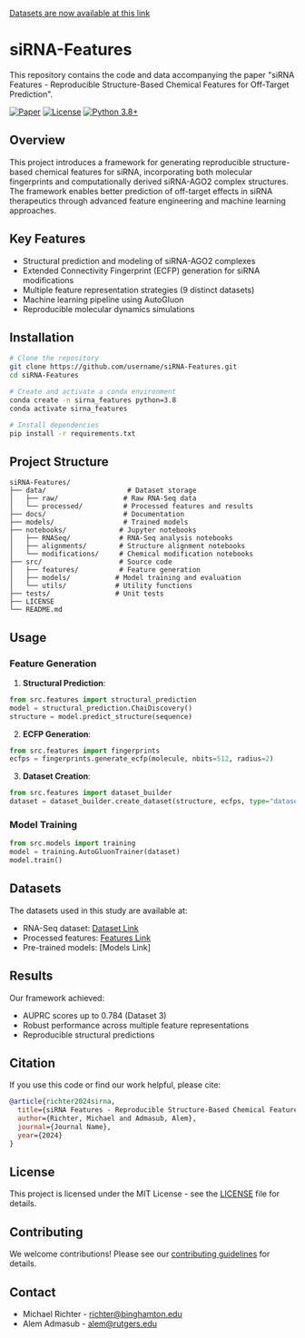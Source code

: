 [Datasets are now available at this link](https://binghamton-my.sharepoint.com/:u:/g/personal/mrichte3_binghamton_edu/EbXq_8BXbx5Ni-6pfzaYEecBth-tEwPrjvfDZ1J_QlviEg?e=9LmXRA)

# siRNA-Features

This repository contains the code and data accompanying the paper "siRNA Features - Reproducible Structure-Based Chemical Features for Off-Target Prediction".

[![Paper](https://img.shields.io/badge/paper-link-blue)](paper_link)
[![License](https://img.shields.io/badge/License-MIT-green.svg)](LICENSE)
[![Python 3.8+](https://img.shields.io/badge/python-3.8+-blue.svg)](https://www.python.org/downloads/)

## Overview

This project introduces a framework for generating reproducible structure-based chemical features for siRNA, incorporating both molecular fingerprints and computationally derived siRNA-AGO2 complex structures. The framework enables better prediction of off-target effects in siRNA therapeutics through advanced feature engineering and machine learning approaches.

## Key Features

- Structural prediction and modeling of siRNA-AGO2 complexes
- Extended Connectivity Fingerprint (ECFP) generation for siRNA modifications
- Multiple feature representation strategies (9 distinct datasets)
- Machine learning pipeline using AutoGluon
- Reproducible molecular dynamics simulations

## Installation

```bash
# Clone the repository
git clone https://github.com/username/siRNA-Features.git
cd siRNA-Features

# Create and activate a conda environment
conda create -n sirna_features python=3.8
conda activate sirna_features

# Install dependencies
pip install -r requirements.txt
```

## Project Structure

```
siRNA-Features/
├── data/                    # Dataset storage
│   ├── raw/                # Raw RNA-Seq data
│   └── processed/          # Processed features and results
├── docs/                   # Documentation
├── models/                 # Trained models
├── notebooks/             # Jupyter notebooks
│   ├── RNASeq/            # RNA-Seq analysis notebooks
│   ├── alignments/        # Structure alignment notebooks
│   └── modifications/     # Chemical modification notebooks
├── src/                   # Source code
│   ├── features/          # Feature generation
│   ├── models/           # Model training and evaluation
│   └── utils/            # Utility functions
├── tests/                # Unit tests
├── LICENSE
└── README.md
```

## Usage

### Feature Generation

1. **Structural Prediction**:
```python
from src.features import structural_prediction
model = structural_prediction.ChaiDiscovery()
structure = model.predict_structure(sequence)
```

2. **ECFP Generation**:
```python
from src.features import fingerprints
ecfps = fingerprints.generate_ecfp(molecule, nbits=512, radius=2)
```

3. **Dataset Creation**:
```python
from src.features import dataset_builder
dataset = dataset_builder.create_dataset(structure, ecfps, type="dataset3")
```

### Model Training

```python
from src.models import training
model = training.AutoGluonTrainer(dataset)
model.train()
```

## Datasets

The datasets used in this study are available at:
- RNA-Seq dataset: [Dataset Link](https://github.com/mrichter0/siRNA-Features/blob/main/data/6048D_rawCounts2.txt)
- Processed features: [Features Link](https://binghamton-my.sharepoint.com/:u:/g/personal/mrichte3_binghamton_edu/EbXq_8BXbx5Ni-6pfzaYEecBth-tEwPrjvfDZ1J_QlviEg?e=9LmXRA)
- Pre-trained models: [Models Link]

## Results

Our framework achieved:
- AUPRC scores up to 0.784 (Dataset 3)
- Robust performance across multiple feature representations
- Reproducible structural predictions

## Citation

If you use this code or find our work helpful, please cite:

```bibtex
@article{richter2024sirna,
  title={siRNA Features - Reproducible Structure-Based Chemical Features for Off-Target Prediction},
  author={Richter, Michael and Admasub, Alem},
  journal={Journal Name},
  year={2024}
}
```

## License

This project is licensed under the MIT License - see the [LICENSE](LICENSE) file for details.

## Contributing

We welcome contributions! Please see our [contributing guidelines](CONTRIBUTING.md) for details.

## Contact

- Michael Richter - richter@binghamton.edu
- Alem Admasub - alem@rutgers.edu
